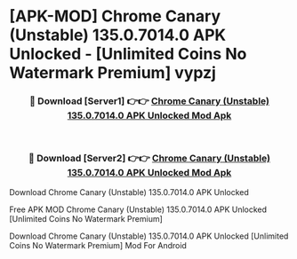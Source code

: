 # [APK-MOD] Chrome Canary (Unstable) 135.0.7014.0 APK Unlocked - [Unlimited Coins No Watermark Premium] vypzj



<div align="center">
<h3>🔴 Download [Server1] 👉👉 <a href="https://momento.my/?title=Chrome_Canary_(Unstable)_135.0.7014.0_APK_Unlocked">Chrome Canary (Unstable) 135.0.7014.0 APK Unlocked Mod Apk</a></h3><br>

<h3>🔴 Download [Server2] 👉👉 <a href="https://momento.my/?title=Chrome_Canary_(Unstable)_135.0.7014.0_APK_Unlocked">Chrome Canary (Unstable) 135.0.7014.0 APK Unlocked Mod Apk</a></h3>
</div>



Download Chrome Canary (Unstable) 135.0.7014.0 APK Unlocked 

Free APK MOD Chrome Canary (Unstable) 135.0.7014.0 APK Unlocked [Unlimited Coins No Watermark Premium]

Download Chrome Canary (Unstable) 135.0.7014.0 APK Unlocked [Unlimited Coins No Watermark Premium] Mod For Android
